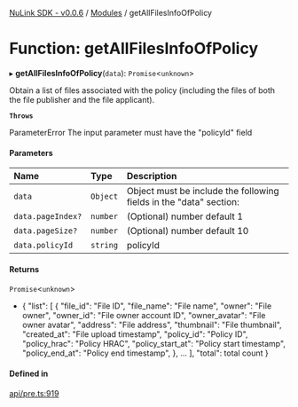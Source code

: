 [NuLink SDK - v0.0.6](../README.md) / [Modules](../modules.md) / getAllFilesInfoOfPolicy

# Function: getAllFilesInfoOfPolicy

▸ **getAllFilesInfoOfPolicy**(`data`): `Promise`<`unknown`\>

Obtain a list of files associated with the policy (including the files of both the file publisher and the file applicant).

**`Throws`**

ParameterError The input parameter must have the "policyId" field

#### Parameters

| Name | Type | Description |
| :------ | :------ | :------ |
| `data` | `Object` | Object must be include the following fields in the "data" section: |
| `data.pageIndex?` | `number` | (Optional) number default 1 |
| `data.pageSize?` | `number` | (Optional) number default 10 |
| `data.policyId` | `string` | policyId |

#### Returns

`Promise`<`unknown`\>

- {
               "list": [
                 {
                   "file_id": "File ID",
                   "file_name": "File name",
                   "owner": "File owner",
                   "owner_id": "File owner account ID",
                   "owner_avatar": "File owner avatar",
                   "address": "File address",
                   "thumbnail": "File thumbnail",
                   "created_at": "File upload timestamp",
                   "policy_id": "Policy ID",
                   "policy_hrac": "Policy HRAC",
                   "policy_start_at": "Policy start timestamp",
                   "policy_end_at": "Policy end timestamp",
                 },
                 ...
             ],
             "total": total count
           }

#### Defined in

[api/pre.ts:919](https://github.com/NuLink-network/nulink-sdk/blob/541ac45/src/api/pre.ts#L919)
